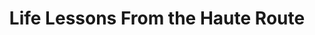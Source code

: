 ---
layout:       post
title:        Life Lessons From the Haute Route
url:          "/posts/HauteRoute.html"
canonical_url: "/posts/HauteRoute.html"
redirect_to: /posts/HauteRoute.html
---
